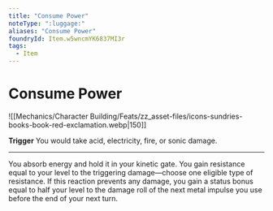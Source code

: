 ```yaml
---
title: "Consume Power"
noteType: ":luggage:"
aliases: "Consume Power"
foundryId: Item.w5wncmYK6837MI3r
tags:
  - Item
---
```


# Consume Power
![[Mechanics/Character Building/Feats/zz_asset-files/icons-sundries-books-book-red-exclamation.webp|150]]

**Trigger** You would take acid, electricity, fire, or sonic damage.

* * *

You absorb energy and hold it in your kinetic gate. You gain resistance equal to your level to the triggering damage—choose one eligible type of resistance. If this reaction prevents any damage, you gain a status bonus equal to half your level to the damage roll of the next metal impulse you use before the end of your next turn.
